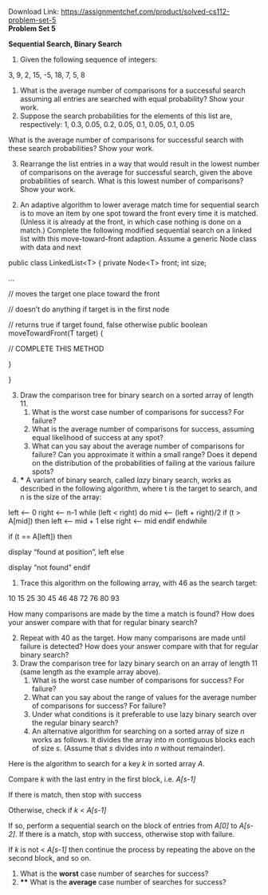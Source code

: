 Download Link: https://assignmentchef.com/product/solved-cs112-problem-set-5
<br>
<strong>Problem Set 5</strong>

<strong>Sequential Search, Binary Search</strong>

<ol>

 <li>Given the following sequence of integers:</li>

</ol>

3, 9, 2, 15, -5, 18, 7, 5, 8

<ol>

 <li>What is the average number of comparisons for a successful search assuming all entries are searched with equal probability? Show your work.</li>

 <li>Suppose the search probabilities for the elements of this list are, respectively: 1, 0.3, 0.05, 0.2, 0.05, 0.1, 0.05, 0.1, 0.05</li>

</ol>

What is the average number of comparisons for successful search with these search probabilities? Show your work.

<ol start="3">

 <li>Rearrange the list entries in a way that would result in the lowest number of comparisons on the average for successful search, given the above probabilities of search. What is this lowest number of comparisons? Show your work.</li>

</ol>

<ol start="2">

 <li>An adaptive algorithm to lower average match time for sequential search is to move an item by one spot toward the front every time it is matched. (Unless it is already at the front, in which case nothing is done on a match.) Complete the following modified sequential search on a linked list with this move-toward-front adaption. Assume a generic Node class with data and next</li>

</ol>

public class LinkedList&lt;T&gt; {          private Node&lt;T&gt; front;          int size;

…

// moves the target one place toward the front

// doesn’t do anything if target is in the first node

// returns true if target found, false otherwise          public boolean moveTowardFront(T target) {

// COMPLETE  THIS METHOD

}

}

<ol start="3">

 <li>Draw the comparison tree for binary search on a sorted array of length 11.

  <ol>

   <li>What is the worst case number of comparisons for success? For failure?</li>

   <li>What is the average number of comparisons for success, assuming equal likelihood of success at any spot?</li>

   <li>What can you say about the average number of comparisons for failure? Can you approximate it within a small range? Does it depend on the distribution of the probabilities of failing at the various failure spots?</li>

  </ol></li>

 <li><strong>*</strong> A variant of binary search, called <em>lazy</em> binary search, works as described in the following algorithm, where t is the target to search, and n is the size of the array:</li>

</ol>

left &lt;– 0     right &lt;– n-1     while (left &lt; right) do         mid &lt;– (left + right)/2        if (t &gt; A[mid]) then           left &lt;– mid + 1        else            right &lt;– mid        endif     endwhile

if (t == A[left]) then

display “found at position”, left     else

display “not found”     endif




<ol>

 <li>Trace this algorithm on the following array, with 46 as the search target:</li>

</ol>

10   15   25   30   45   46   48   72   76   80   93

How many comparisons are made by the time a match is found? How does your answer compare with that for regular binary search?

<ol start="2">

 <li>Repeat with 40 as the target. How many comparisons are made until failure is detected? How does your answer compare with that for regular binary search?</li>

 <li>Draw the comparison tree for lazy binary search on an array of length 11 (same length as the example array above).

  <ol>

   <li>What is the worst case number of comparisons for success? For failure?</li>

   <li>What can you say about the range of values for the average number of comparisons for success? For failure?</li>

   <li>Under what conditions is it preferable to use lazy binary search over the regular binary search?</li>

   <li>An alternative algorithm for searching on a sorted array of size <em>n</em> works as follows. It divides the array into <em>m</em> contiguous blocks each of size <em>s</em>. (Assume that <em>s</em> divides into <em>n</em> without remainder).</li>

  </ol></li>

</ol>

Here is the algorithm to search for a key <em>k</em> in sorted array <em>A</em>.

Compare <em>k</em> with the last entry in the first block, i.e. <em>A[s-1]</em>

If there is match, then stop with success

Otherwise, check if <em>k</em> &lt; <em>A[s-1]</em>

If so, perform a sequential search on the block of entries from  <em>A[0]</em> to <em>A[s-2]</em>. If there is a match, stop with success, otherwise stop with failure.




If <em>k</em> is not &lt; <em>A[s-1]</em> then continue the process by repeating the above on the second block, and so on.




<ol>

 <li>What is the <strong>worst</strong> case number of searches for success?</li>

 <li><strong>**</strong> What is the <strong>average</strong> case number of searches for success?</li>

</ol>